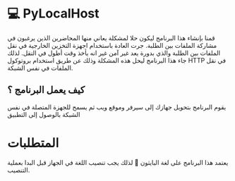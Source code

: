 # 💻 PyLocalHost

قمنا بإنشاء هذا البرنامج ليكون حلا لمشكلة يعاني منها المحاضرين الذين يرغبون في مشاركة الملفات بين الطلبة. جرت العادة باستخدام اجهزة التخزين الخارجية في نقل الملفات بين الطلبة والذي بدورة يعد غير آمن غير انه يأخذ وقت أطول في النقل. لذلك جاء هذا البرنامج ليحل هذه المشكلة وذلك عن طريق استخدام بروتوكول HTTP  في نقل الملفات في نفس الشبكة.


## كيف يعمل البرنامج ؟ 

يقوم البرنامج بتحويل جهازك إلى سيرفر وموقع ويب ثم يسمح للجهزة المتصلة في نفس الشبكة بالوصول إلى التطبيق


# المتطلبات
يعتمد هذا البرنامج على لغة البايثون 🐍 لذلك يجب تنصيب اللغة في الجهاز قبل البدا بعملية التنصيب.
